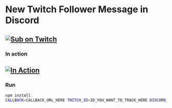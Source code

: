 # New Twitch Follower Message in Discord

[![Sub on Twitch](https://static-cdn.jtvnw.net/jtv_user_pictures/panel-51684790-image-2c23ef005f9a4731-320-320.png)](https://www.twitch.tv/modesttim/subscribe)
---
### In action

[![In Action](https://tcole.me/s/0qy8fcfnmj.png)](https://timcole.me/ss/0qy8fcfnmj.png)
---
### Run

```sh
npm install
CALLBACK=CALLBACK_URL_HERE TWITCH_ID=ID_YOU_WANT_TO_TRACK_HERE DISCORD_WEBHOOK=DISCORD_WEBHOOK_HERE CLIENT_ID=YOUR_TWITCH_CLIENT_ID_HERE node app.js
```
